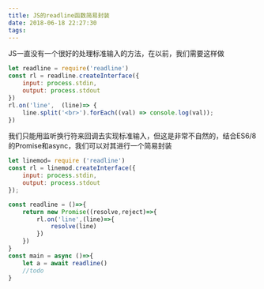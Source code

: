 ```yaml
---
title: JS的readline函数简易封装
date: 2018-06-18 22:27:30
tags:
---
```

JS一直没有一个很好的处理标准输入的方法，在以前，我们需要这样做
```js
let readline = require('readline')
const rl = readline.createInterface({
    input: process.stdin,
    output: process.stdout
})
rl.on('line',  (line)=> {
    line.split('<br>').forEach((val) => console.log(val));
})
```
我们只能用监听换行符来回调去实现标准输入，但这是非常不自然的，结合ES6/8的Promise和async，我们可以对其进行一个简易封装
```js
let linemod= require ('readline')
const rl = linemod.createInterface({
    input: process.stdin,
    output: process.stdout
});

const readline = ()=>{
    return new Promise((resolve,reject)=>{
        rl.on('line',(line)=>{
            resolve(line)
        })
    })
}
const main = async ()=>{
    let a = await readline()
    //todo
}
```